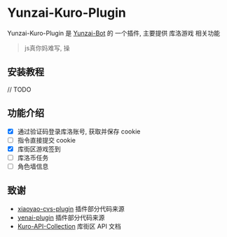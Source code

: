 # Yunzai-Kuro-Plugin

Yunzai-Kuro-Plugin 是 [Yunzai-Bot](https://github.com/yoimiya-kokomi/Miao-Yunzai) 的 一个插件, 主要提供 库洛游戏 相关功能

> js真你妈难写, 操

## 安装教程

// TODO

## 功能介绍

- [x] 通过验证码登录库洛账号, 获取并保存 cookie 
- [ ] 指令直接提交 cookie 
- [x] 库街区游戏签到
- [ ] 库洛币任务
- [ ] 角色墙信息

## 致谢

- [xiaoyao-cvs-plugin](https://github.com/ctrlcvs/xiaoyao-cvs-plugin) 插件部分代码来源
- [yenai-plugin](https://github.com/yeyang52/yenai-plugin) 插件部分代码来源
- [Kuro-API-Collection](https://github.com/TomyJan/Kuro-API-Collection) 库街区 API 文档
